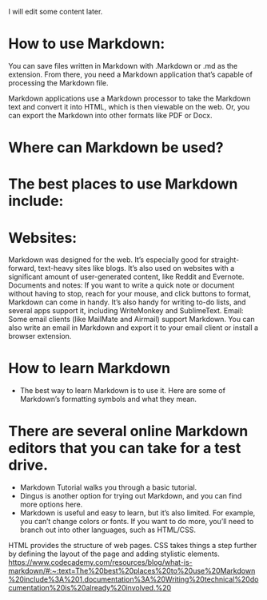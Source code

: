 I will edit some content later.
# How to use Markdown:
You can save files written in Markdown with .Markdown or .md as the extension. From there, you need a Markdown application that’s capable of processing the Markdown file.

Markdown applications use a Markdown processor to take the Markdown text and convert it into HTML, which is then viewable on the web. Or, you can export the Markdown into other formats like PDF or Docx.
# Where can Markdown be used?
# The best places to use Markdown include:

# Websites:
Markdown was designed for the web. It’s especially good for straight-forward, text-heavy sites like blogs. It’s also used on websites with a significant amount of user-generated content, like Reddit and Evernote.
Documents and notes: If you want to write a quick note or document without having to stop, reach for your mouse, and click buttons to format, Markdown can come in handy. It’s also handy for writing to-do lists, and several apps support it, including WriteMonkey and SublimeText.
Email: Some email clients (like MailMate and Airmail) support Markdown. You can also write an email in Markdown and export it to your email client or install a browser extension.
# How to learn Markdown
* The best way to learn Markdown is to use it. Here are some of Markdown’s formatting symbols and what they mean.

# There are several online Markdown editors that you can take for a test drive. 
* Markdown Tutorial walks you through a basic tutorial.
*  Dingus is another option for trying out Markdown, and you can find more options here.
* Markdown is useful and easy to learn, but it’s also limited. For example, you can’t change colors or fonts. If you want to do more, you’ll need to branch out into other languages, such as HTML/CSS.

HTML provides the structure of web pages. CSS takes things a step further by defining the layout of the page and adding stylistic elements.
https://www.codecademy.com/resources/blog/what-is-markdown/#:~:text=The%20best%20places%20to%20use%20Markdown%20include%3A%201,documentation%3A%20Writing%20technical%20documentation%20is%20already%20involved.%20
